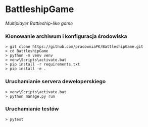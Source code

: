 # BattleshipGame
_Multiplayer Battleship-like game_

### Klonowanie archiwum i konfiguracja środowiska
```
> git clone https://github.com/pracowniaPK/BattleshipGame.git
> cd BattleshipGame
> python -m venv venv
> venv\Scripts\activate.bat
> pip install -r requirements.txt
> pip install -e .
```

### Uruchamianie servera deweloperskiego
```
> venv\Scripts\activate.bat
> python manage.py run
```

### Uruchamianie testów
```
> pytest
```

